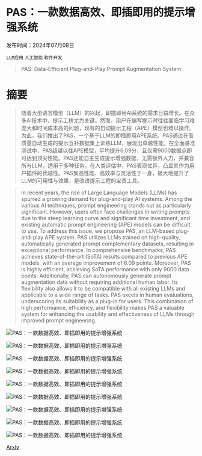 # PAS：一款数据高效、即插即用的提示增强系统

发布时间：2024年07月08日

`LLM应用` `人工智能` `软件开发`

> PAS: Data-Efficient Plug-and-Play Prompt Augmentation System

# 摘要

> 随着大型语言模型（LLM）的兴起，即插即用AI系统的需求日益增长。在众多AI技术中，提示工程尤为关键。然而，用户在编写提示时往往面临学习难度大和时间成本高的问题，现有的自动提示工程（APE）模型也难以操作。为此，我们推出了PAS，一个基于LLM的即插即用APE系统。PAS通过在高质量自动生成的提示互补数据集上训练LLM，展现出卓越性能。在全面基准测试中，PAS超越以往APE模型，平均提升6.09分，且仅需9000数据点即可达到顶尖性能。PAS还能自主生成提示增强数据，无需额外人力，并兼容所有LLM，适用于多种任务。在人类评估中，PAS表现优异，凸显其作为用户插件的优越性。PAS集高性能、高效率与灵活性于一身，极大地提升了LLM的可用性与效果，是改进提示工程的宝贵工具。

> In recent years, the rise of Large Language Models (LLMs) has spurred a growing demand for plug-and-play AI systems. Among the various AI techniques, prompt engineering stands out as particularly significant. However, users often face challenges in writing prompts due to the steep learning curve and significant time investment, and existing automatic prompt engineering (APE) models can be difficult to use. To address this issue, we propose PAS, an LLM-based plug-and-play APE system. PAS utilizes LLMs trained on high-quality, automatically generated prompt complementary datasets, resulting in exceptional performance. In comprehensive benchmarks, PAS achieves state-of-the-art (SoTA) results compared to previous APE models, with an average improvement of 6.09 points. Moreover, PAS is highly efficient, achieving SoTA performance with only 9000 data points. Additionally, PAS can autonomously generate prompt augmentation data without requiring additional human labor. Its flexibility also allows it to be compatible with all existing LLMs and applicable to a wide range of tasks. PAS excels in human evaluations, underscoring its suitability as a plug-in for users. This combination of high performance, efficiency, and flexibility makes PAS a valuable system for enhancing the usability and effectiveness of LLMs through improved prompt engineering.

![PAS：一款数据高效、即插即用的提示增强系统](../../../paper_images/2407.06027/x1.png)

![PAS：一款数据高效、即插即用的提示增强系统](../../../paper_images/2407.06027/x2.png)

![PAS：一款数据高效、即插即用的提示增强系统](../../../paper_images/2407.06027/x3.png)

![PAS：一款数据高效、即插即用的提示增强系统](../../../paper_images/2407.06027/x4.png)

![PAS：一款数据高效、即插即用的提示增强系统](../../../paper_images/2407.06027/x5.png)

![PAS：一款数据高效、即插即用的提示增强系统](../../../paper_images/2407.06027/x6.png)

![PAS：一款数据高效、即插即用的提示增强系统](../../../paper_images/2407.06027/x7.png)

![PAS：一款数据高效、即插即用的提示增强系统](../../../paper_images/2407.06027/x8.png)

![PAS：一款数据高效、即插即用的提示增强系统](../../../paper_images/2407.06027/x9.png)

[Arxiv](https://arxiv.org/abs/2407.06027)